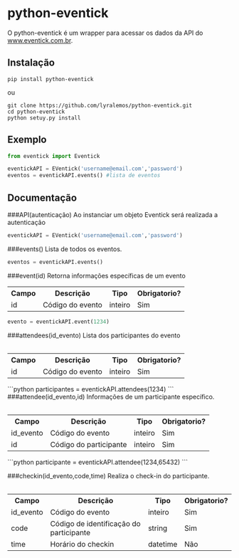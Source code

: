 python-eventick
===============

O python-eventick é um wrapper para acessar os dados da API do www.eventick.com.br.

Instalação
----------

```
pip install python-eventick
```

ou

```
git clone https://github.com/lyralemos/python-eventick.git
cd python-eventick
python setuy.py install
```

Exemplo
---

```python
from eventick import Eventick

eventickAPI = EVentick('username@email.com','password')
eventos = eventickAPI.events() #lista de eventos
```
Documentação
------------

###API(autenticação)
Ao instanciar um objeto Eventick será realizada a autenticação
```python
eventickAPI = EVentick('username@email.com','password')
```
###events()
Lista de todos os eventos.
```python
eventos = eventickAPI.events()
```
###event(id)
Retorna informações específicas de um evento

<table>
  <tr>
    <th>Campo</th>
    <th>Descrição</th>
    <th>Tipo</th>
    <th>Obrigatorio?</th>
  <tr>
  <tr>
    <td>id</td>
    <td>Código do evento</td>
    <td>inteiro</td>
    <td>Sim</td>
  </tr>
<table>


```python
evento = eventickAPI.event(1234)
```
###attendees(id_evento)
Lista dos participantes do evento
<table>
  <tr>
    <th>Campo</th>
    <th>Descrição</th>
    <th>Tipo</th>
    <th>Obrigatorio?</th>
  <tr>
  <tr>
    <td>id</td>
    <td>Código do evento</td>
    <td>inteiro</td>
    <td>Sim</td>
  </tr>
<table>
```python
participantes = eventickAPI.attendees(1234)
```
###attendee(id_evento,id)
Informações de um participante específico.
<table>
  <tr>
    <th>Campo</th>
    <th>Descrição</th>
    <th>Tipo</th>
    <th>Obrigatorio?</th>
  <tr>
  <tr>
    <td>id_evento</td>
    <td>Código do evento</td>
    <td>inteiro</td>
    <td>Sim</td>
  </tr>
  <tr>
    <td>id</td>
    <td>Código do participante</td>
    <td>inteiro</td>
    <td>Sim</td>
  </tr>
<table>
```python
participante = eventickAPI.attendee(1234,65432)
```

###checkin(id_evento,code,time)
Realiza o check-in do participante.
<table>
  <tr>
    <th>Campo</th>
    <th>Descrição</th>
    <th>Tipo</th>
    <th>Obrigatorio?</th>
  <tr>
  <tr>
    <td>id_evento</td>
    <td>Código do evento</td>
    <td>inteiro</td>
    <td>Sim</td>
  </tr>
  <tr>
    <td>code</td>
    <td>Código de identificação do participante</td>
    <td>string</td>
    <td>Sim</td>
  </tr>
  <tr>
    <td>time</td>
    <td>Horário do checkin</td>
    <td>datetime</td>
    <td>Não</td>
  </tr>
<table>
